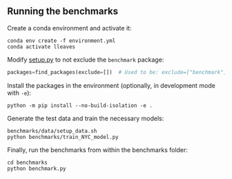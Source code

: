 ## Running the benchmarks

Create a conda environment and activate it:
```commandline
conda env create -f environment.yml
conda activate lleaves
```

Modify [setup.py](../setup.py) to not exclude the `benchmark` package:
```python
packages=find_packages(exclude=[])  # Used to be: exclude=["benchmark"]
```

Install the packages in the environment (optionally, in development mode with `-e`):
```commandline
python -m pip install --no-build-isolation -e .
```

Generate the test data and train the necessary models:
```commandline
benchmarks/data/setup_data.sh
python benchmarks/train_NYC_model.py
```

Finally, run the benchmarks from within the benchmarks folder:
```commandline
cd benchmarks
python benchmark.py
```
